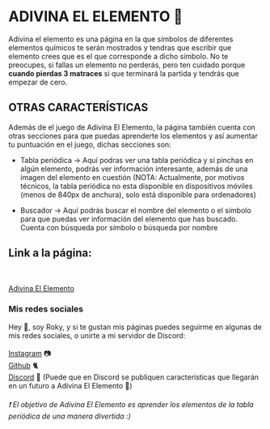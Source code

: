 # ADIVINA EL ELEMENTO 🧪

Adivina el elemento es una página en la que símbolos de diferentes elementos químicos te serán mostrados y tendras que escribir que elemento crees que es el que corresponde a dicho símbolo.
No te preocupes, si fallas un elemento no perderás, pero ten cuidado porque **cuando pierdas 3 matraces** si que terminará la partida y tendrás que empezar de cero.

## OTRAS CARACTERÍSTICAS

Además de el juego de Adivina El Elemento, la página también cuenta con otras secciones para que puedas aprenderte los elementos y así aumentar tu puntuación en el juego, dichas secciones son: 

- Tabla periódica -> Aquí podras ver una tabla periódica y si pinchas en algún elemento, podrás ver información interesante, además de una imagen del elemento en cuestión (NOTA: Actualmente, por motivos técnicos, la tabla periódica no esta disponible en dispositivos móviles (menos de 840px de anchura), solo está disponible para ordenadores)

- Buscador -> Aquí podrás buscar el nombre del elemento o el símbolo para que puedas ver información del elemento que has buscado. Cuenta con búsqueda por símbolo o búsqueda por nombre

## Link a la página:
<br>

[Adivina El Elemento](https://adivinaelelemento.vercel.app)

### Mis redes sociales

Hey 👋, soy Roky, y si te gustan mis páginas puedes seguirme en algunas de mis redes sociales, o unirte a mi servidor de Discord:
<br><br>
[Instagram](https://www.instagram.com/kirkydev_30/) 📷
<br>
[Github](https://github.com/Roky3029) 🐈
<br>
[Discord](https://discord.gg/qkPun79h2y) 🎤
(Puede que en Discord se publiquen características que llegarán en un futuro a Adivina El Elemento 👀)

###### ❗ El objetivo de Adivina El Elemento es aprender los elementos de la tabla periódica de una manera divertida :)